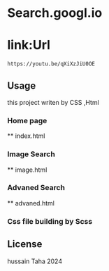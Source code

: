 # Search.googl.io
# link:Url
```
https://youtu.be/qXiXzJiU0OE
```

## Usage
this project writen by CSS ,Html

### Home page
** index.html
### Image Search
** image.html

### Advaned Search
** advaned.html

### Css file building by Scss


## License
hussain Taha 2024